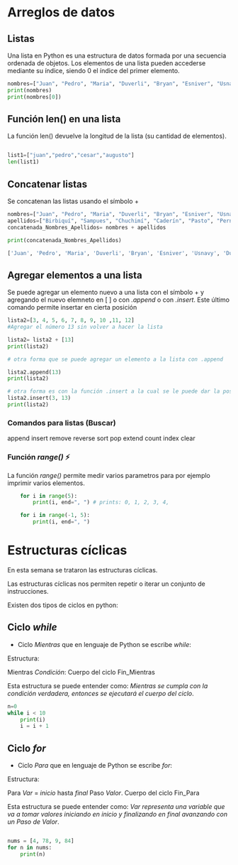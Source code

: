 # Arreglos de datos <i class="fab fa-python"></i>

## Listas

Una lista en Python es una estructura de datos formada por una secuencia ordenada de objetos. Los elementos de una lista pueden accederse mediante su índice, siendo 0 el índice del primer elemento. 

```python
nombres=["Juan", "Pedro", "Maria", "Duverli", "Bryan", "Esniver", "Usnavy", "Dualinquer"]
print(nombres)
print(nombres[0])
```

## Función len() en una lista
La función len() devuelve la longitud de la lista (su cantidad de elementos).

```python

list1=["juan","pedro","cesar","augusto"]
len(list1)
```
## Concatenar listas

Se concatenan las listas usando el símbolo +

```python
nombres=["Juan", "Pedro", "Maria", "Duverli", "Bryan", "Esniver", "Usnavy", "Dualinquer"]
apellidos=["Birbiquí", "Sampues", "Chuchimí", "Caderín", "Pasto", "Pernir", "Adujú", "Bermí"]
concatenada_Nombres_Apellidos= nombres + apellidos

print(concatenada_Nombres_Apellidos)

['Juan', 'Pedro', 'Maria', 'Duverli', 'Bryan', 'Esniver', 'Usnavy', 'Dualinquer', 'Birbiquí', 'Sampues', 'Chuchimí', 'Caderín', 'Pasto', 'Pernir', 'Adujú', 'Bermí']
```

## Agregar elementos a una lista

Se puede agregar un elemento nuevo a una lista con el símbolo + y agregando el nuevo elemneto en [ ] o con *.append* o con *.insert*. Este último comando permite insertar en cierta posición

```python
lista2=[3, 4, 5, 6, 7, 8, 9, 10 ,11, 12]
#Agregar el número 13 sin volver a hacer la lista

lista2= lista2 + [13]
print(lista2)

# otra forma que se puede agregar un elemento a la lista con .append

lista2.append(13)
print(lista2)

# otra forma es con la función .insert a la cual se le puede dar la posición en la lista con .insert(posición, elemento)
lista2.insert(3, 13)
print(lista2)

```

### Comandos para listas (Buscar)

append
insert
remove
reverse
sort
pop
extend
count
index
clear


### Función *range()* :zap:

La función *range()* permite medir varios parametros para por ejemplo imprimir varios elementos.

```python
    for i in range(5):
        print(i, end=", ") # prints: 0, 1, 2, 3, 4, 
```

```python
    for i in range(-1, 5):
        print(i, end=", ")
```

# Estructuras cíclicas

En esta semana se trataron las estructuras cíclicas.

Las estructuras cíclicas nos permiten repetir o iterar un conjunto de instrucciones.

Existen dos tipos de ciclos en python:

## Ciclo *while*

* Ciclo *Mientras* que en lenguaje de Python se escribe *while*:

Estructura:

Mientras *Condición*:
        Cuerpo del ciclo
Fin_Mientras


Esta estructura se puede entender como: *Mientras se cumpla con la condición verdadera, entonces se ejecutará el cuerpo del ciclo*.



```python
n=0
while i < 10
    print(i)
    i = i + 1
```

## Ciclo *for*

* Ciclo *Para* que en lenguaje de Python se escribe *for*:

Estructura:

Para *Var* = *inicio* hasta *final* Paso *Valor*.
    Cuerpo del ciclo
Fin_Para

Esta estructura se puede entender como: **Var* representa una variable que va a tomar valores iniciando en *inicio* y finalizando en *final* avanzando con un Paso de *Valor**.

```python

nums = [4, 78, 9, 84]
for n in nums:
    print(n)
``` 
